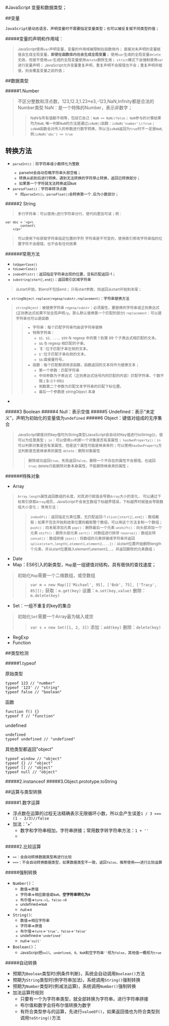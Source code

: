 #JavaScript 变量和数据类型；


##变量
```
JavaScript是动态语言，声明变量时不需要指定变量类型；也可以被反复赋不同类型的值；
```

#####变量的声明和作用域：

> <small>JavaScript使用`var`声明变量，变量的作用域被限制在函数体内；
> 直接对未声明的变量赋值会生成全局变量，**即使在函数体内也会生成全局变量**；
> 使用`var`生成的全局变量`delete`无效，但是不使用`var`生成的全局变量使用`delete`删除生效；
> `strict`模式下会强制使用`var`进行变量声明；
> JavaScript允许变量重复声明，重复声明不会报错也不会；重复声明并赋值，则会覆盖变量之前的值；</small>


##数据类型

#####1.Number

> 不区分整数和浮点数，123,12.3,1.23*e3,-123,NaN,Infinity都是合法的Number类型
> NaN：是一个特殊的Number，表示非数字；
>> <small>NaN与所有值都不相等，包括它自己：`NaN == NaN//false`；
>> `NaN`参与的计算结果均为`NaN`;
>> 唯一判断`NaN`的方法是通过`isNaN()`函数：`isNaN('number')//true`；
>> `isNaN`函数会对传入的参数进行数字转换，所以当`isNaN`返回为`true`时不一定是`NaN`,例:`isNaN('abc') => true`
>> </small>

转换方法
----
+ <small>`parseInt()`：将字符串或小数转化为整数
	* parseInt会自动忽略字符串头部空格；
	* 转换从前到后进行转换，遇到无法转换的字符停止转换，返回已转换部分；
	* 如果第一个字符就无法转换返回`NaN`
+ `pareseFloat()`：字符串转浮点数
	* 同`parseInt()`，`parseFloat()`会转换第一个`.`后为小数部分；</small>

#####2 String

> <small>多行字符串：可以使用`\`进行字符串分行，使代码更加可读；例：

```
var doc = '<p>\
		content\
	</p>'
```

> 可以使用下标获取字符串指定位置的字符
> 字符串是不可变的，使用索引修改字符串指的位置字符不会报错，也不会有任何效果
> </small>

######常用方法
+ <small>`toUpperCase()`
+ `toLowerCase()`
+ `indexOf(str)`：返回指定字符串出现的位置，没有匹配返回-1；
+ `substring(start[,end])`：返回索引区域字符串
> 从start开始，到end不包括end；
> 只有start参数，则返回从start开始到末尾；
+ `stringObject.replace(regexp/substr,replacement)`：字符串替换方法
> `stringObject`：被替换字符串
> `regexp/substr`：必须属性，要替换的字符串或正则表达式(正则表达式如果不加全局声明`/g`，那么默认替换第一个匹配的部分)
> `replacement`：可以是字符串也可以是函数
>> + 字符串：每个匹配字符串均由该字符串替换
>> + 特殊字符串：
>> 		- `$1、$2、...、$99`:与 regexp 中的第 1 到第 99 个子表达式相匹配的文本。
>> 		- `$&`:与 regexp 相匹配的子串。
>> 		- `$\``:位于匹配子串左侧的文本。
>> 		- `$'`:位于匹配子串右侧的文本。
>> 		- `$$`:直接量符号。
>> + 函数：每个匹配都调用该函数，函数返回的文本将作为替换文本；
>> 		- 第一个参数：匹配字符串
>> 		- 中间参数为子表达式（正则表达式括号内的匹配的内容）匹配字符串，个数不限.( $i (i:1-99))
>> 		- 倒数第二个参数为匹配文本字符串的匹配下标位置。
>> 		- 最后一个参数是 stringObject 本身

+ </small>

#####3 Boolean
#####4 Null：表示空值
#####5 Undefined：表示“未定义”，声明为初始化的变量值为`undefined`
#####6 Object：键值对组成的无序集合

> <small>JavaScript键值对的key值均为String类型(JavaScript会自动对Key值进行toString())，值可以为任意类型；
> `in`：可以使用`in`判断一个对象是否有某属性；
> `hasOwnProperty()`：`in`可以判断对象是否有某属性，但是这个属性可能是继承来的；可以使用`hasOwnProperty`方法判断是否是继承来的属性
> `delete`：删除对象属性
>> 删除成功返回`true`，失败返回`false`，删除一个不存在的属性不会报错，也返回`true`;
>> delete只能删除对象本身属性，不能删除继承来的属性；
> </small>

######特殊对象
+ Array
> <small>`Array.length`属性返回数组的长度，对其进行赋值会导致`Array`大小的变化，
> 可以通过下标索引获取`Array`成员，JavaScript不会发生数组下标越界错误，下标越界时赋值会导致数组大小变化；
> 常用方法：
>> `indexOf()`：返回指定元素位置，无匹配返回-1
>> `slice([start][,end])`：数组截取；如果不包含开始和结束位置则截取整个数组，可以用这个方法复制一个数组；
>> `push()`：向末尾添加元素
>> `pop()`：删除最后一个元素
>> `unshift()`：向头部添加一个元素
>> `shift()`：删除头部元素
>> `sort()`：对数组进行排序
>> `reverse()`：数组反转
>> `concat()`：数组拼接
>> `join()`：将数组的元素拼接成字符串并返回
>> `splice(start,length[,element1,element2,...])`：从start位置开始删除length个元素，并从start位置插入element1,element2,...，并返回删除的元素数组；
>>  </small>
+ Date
+ Map：ES6引入的新类型，`Map`是一组键值对结构，具有极快的查找速度；
> 初始化`Map`需要一个二维数组，或空数组
>> `var m = new Map([['Michael', 95], ['Bob', 75], ['Tracy', 85]]);`
>> 获取：`m.get(key)`
>> 设置：`m.set(key,value)`
>> 删除：`m.delete(key)`
+ Set：一组不重复的key的集合
> 初始化`Set`需要一个Array最为输入或空
>> `var s = new Set([1, 2, 3])`
>> 添加：`add(key)`
>> 删除：`delete(key)`
+ RegExp
+ Function

##类型检测

#####1.typeof

原始类型

	typeof 123 // "number"
	typeof '123' // "string"
	typeof false // "boolean"

函数

	function f() {}
	typeof f // "function"

undefined

	undefined
	typeof undefined // "undefined"

其他类型都返回"object"

	typeof window // "object"
	typeof {} // "object"
	typeof [] // "object"
	typeof null // "object"

#####2.instanceof
#####3.Object.prototype.toString

##运算与类型转换

#####1.数字运算

+ 浮点数在运算的过程无法精确表示无限循环小数，所以会产生误差`1 / 3 === (1 - 2/3)//false`
+ 加法：'+'
	* 数字和字符串相加，字符串拼接；常用数字转字符串方法：`1 + ''`
	* 

#####2.比较运算

+ <small>`==`：会自动转换数据类型再进行比较
+ `===`：不会自动转换数据类型，如果数据类型不一致，返回`false`，推荐使用`===`进行比较运算</small>


#####强制转换
+ `Number()`：
	* <small>数值=>原值
	* 字符串=>相应数值或`NaN`，**空字符串转化为`0`**
	* 布尔值=>`ture->1`，`false->0`
	* undefined=>`NaN`
	* null=>`0`</small>
+ `String()`:
	* <small>数值=>相应字符串
	* 字符串=>原值
	* 布尔值=>`ture`->`'true'`，`false`->`'false'`
	* undefined=>`'undefined'`
	* null=>`'null'`</small>
+ `Boolean()`：
	* <small>JavaScript把`null`、`undefined`、`0`、`NaN`和空字符串`''`视为`false`，其他值一概视为`true`</small>

#####自动转换
+ 预期为`Boolean`类型时(例条件判断)，系统会自动调用`Boolean()`方法
+ 预期为`String`类型时(例字符串加法)，系统调用`String()`强制转换
+ 预期为`Number`类型时(例减法运算)，系统调用`Number()`强制转换
+ 加法运算符规则
	* 只要有一个为字符串类型，就全部转换为字符串，进行字符串拼接
	* 布尔值和数字会将布尔值转换为数字
	* 有符合类型参与的运算，先进行`valueOf()`，如果返回值也为符合类型则调用`toString()`方法